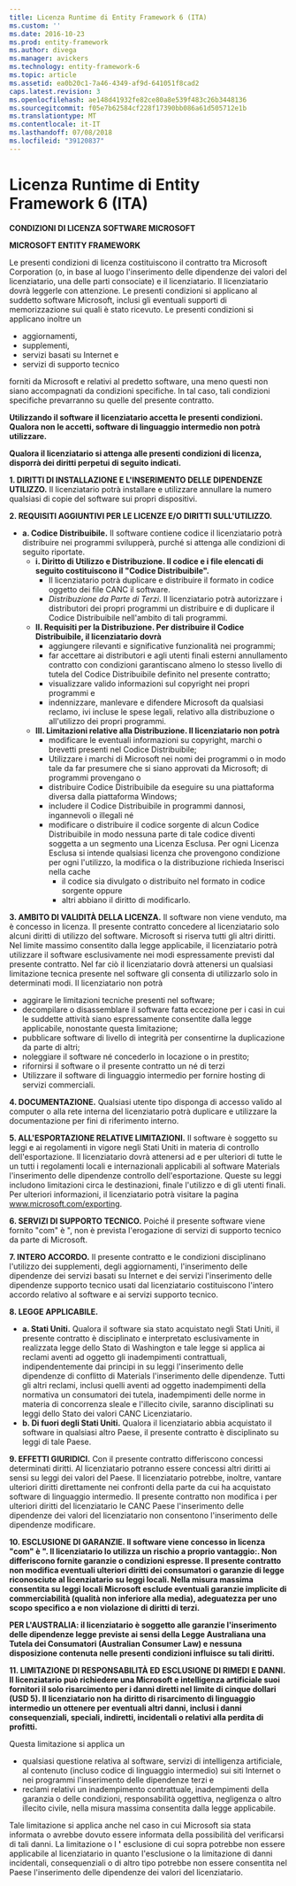 ```yaml
---
title: Licenza Runtime di Entity Framework 6 (ITA)
ms.custom: ''
ms.date: 2016-10-23
ms.prod: entity-framework
ms.author: divega
ms.manager: avickers
ms.technology: entity-framework-6
ms.topic: article
ms.assetid: ea0b20c1-7a46-4349-af9d-641051f8cad2
caps.latest.revision: 3
ms.openlocfilehash: ae148d41932fe82ce80a8e539f483c26b3448136
ms.sourcegitcommit: f05e7b62584cf228f17390bb086a61d505712e1b
ms.translationtype: MT
ms.contentlocale: it-IT
ms.lasthandoff: 07/08/2018
ms.locfileid: "39120837"
---
```

# <a name="entity-framework-6-runtime-license-ita"></a>Licenza Runtime di Entity Framework 6 (ITA)
**CONDIZIONI DI LICENZA SOFTWARE MICROSOFT**

**MICROSOFT ENTITY FRAMEWORK**

Le presenti condizioni di licenza costituiscono il contratto tra Microsoft Corporation (o, in base al luogo l'inserimento delle dipendenze dei valori del licenziatario, una delle parti consociate) e il licenziatario. Il licenziatario dovrà leggerle con attenzione. Le presenti condizioni si applicano al suddetto software Microsoft, inclusi gli eventuali supporti di memorizzazione sui quali è stato ricevuto. Le presenti condizioni si applicano inoltre un

-   aggiornamenti,
-   supplementi,
-   servizi basati su Internet e
-   servizi di supporto tecnico

forniti da Microsoft e relativi al predetto software, una meno questi non siano accompagnati da condizioni specifiche. In tal caso, tali condizioni specifiche prevarranno su quelle del presente contratto.

**Utilizzando il software il licenziatario accetta le presenti condizioni. Qualora non le accetti, software di linguaggio intermedio non potrà utilizzare.**

**Qualora il licenziatario si attenga alle presenti condizioni di licenza, disporrà dei diritti perpetui di seguito indicati.**

**1.    DIRITTI DI INSTALLAZIONE E L'INSERIMENTO DELLE DIPENDENZE UTILIZZO.** Il licenziatario potrà installare e utilizzare annullare la numero qualsiasi di copie del software sui propri dispositivi.

**2.    REQUISITI AGGIUNTIVI PER LE LICENZE E/O DIRITTI SULL'UTILIZZO.**

-   **a.    Codice Distribuibile.** Il software contiene codice il licenziatario potrà distribuire nei programmi svilupperà, purché si attenga alle condizioni di seguito riportate.
    -   **i.      Diritto di Utilizzo e Distribuzione. Il codice e i file elencati di seguito costituiscono il "Codice Distribuibile".**
        -   Il licenziatario potrà duplicare e distribuire il formato in codice oggetto dei file CANC il software.
        -   *Distribuzione da Parte di Terzi*. Il licenziatario potrà autorizzare i distributori dei propri programmi un distribuire e di duplicare il Codice Distribuibile nell'ambito di tali programmi.
    -   **II.    Requisiti per la Distribuzione. Per distribuire il Codice Distribuibile, il licenziatario dovrà**
        -   aggiungere rilevanti e significative funzionalità nei programmi;
        -   far accettare ai distributori e agli utenti finali esterni annullamento contratto con condizioni garantiscano almeno lo stesso livello di tutela del Codice Distribuibile definito nel presente contratto;
        -   visualizzare valido informazioni sul copyright nei propri programmi e
        -   indennizzare, manlevare e difendere Microsoft da qualsiasi reclamo, ivi incluse le spese legali, relativo alla distribuzione o all'utilizzo dei propri programmi.
    -   **III.   Limitazioni relative alla Distribuzione. Il licenziatario non potrà**
        -   modificare le eventuali informazioni su copyright, marchi o brevetti presenti nel Codice Distribuibile;
        -   Utilizzare i marchi di Microsoft nei nomi dei programmi o in modo tale da far presumere che si siano approvati da Microsoft; di programmi provengano o
        -   distribuire Codice Distribuibile da eseguire su una piattaforma diversa dalla piattaforma Windows;
        -   includere il Codice Distribuibile in programmi dannosi, ingannevoli o illegali né
        -   modificare o distribuire il codice sorgente di alcun Codice Distribuibile in modo nessuna parte di tale codice diventi soggetta a un segmento una Licenza Esclusa. Per ogni Licenza Esclusa si intende qualsiasi licenza che provengono condizione per ogni l'utilizzo, la modifica o la distribuzione richieda Inserisci nella cache
            -   il codice sia divulgato o distribuito nel formato in codice sorgente oppure
            -   altri abbiano il diritto di modificarlo.

**3.    AMBITO DI VALIDITÀ DELLA LICENZA.** Il software non viene venduto, ma è concesso in licenza. Il presente contratto concedere al licenziatario solo alcuni diritti di utilizzo del software. Microsoft si riserva tutti gli altri diritti. Nel limite massimo consentito dalla legge applicabile, il licenziatario potrà utilizzare il software esclusivamente nei modi espressamente previsti dal presente contratto. Nel far ciò il licenziatario dovrà attenersi un qualsiasi limitazione tecnica presente nel software gli consenta di utilizzarlo solo in determinati modi. Il licenziatario non potrà

-   aggirare le limitazioni tecniche presenti nel software;
-   decompilare o disassemblare il software fatta eccezione per i casi in cui le suddette attività siano espressamente consentite dalla legge applicabile, nonostante questa limitazione;
-   pubblicare software di livello di integrità per consentirne la duplicazione da parte di altri;
-   noleggiare il software né concederlo in locazione o in prestito;
-   rifornirsi il software o il presente contratto un né di terzi
-   Utilizzare il software di linguaggio intermedio per fornire hosting di servizi commerciali.

**4.    DOCUMENTAZIONE.** Qualsiasi utente tipo disponga di accesso valido al computer o alla rete interna del licenziatario potrà duplicare e utilizzare la documentazione per fini di riferimento interno.

**5.    ALL'ESPORTAZIONE RELATIVE LIMITAZIONI.** Il software è soggetto su leggi e ai regolamenti in vigore negli Stati Uniti in materia di controllo dell'esportazione. Il licenziatario dovrà attenersi ad e per ulteriori di tutte le un tutti i regolamenti locali e internazionali applicabili al software Materials l'inserimento delle dipendenze controllo dell'esportazione. Queste su leggi includono limitazioni circa le destinazioni, finale l'utilizzo e di gli utenti finali. Per ulteriori informazioni, il licenziatario potrà visitare la pagina www.microsoft.com/exporting.

**6.    SERVIZI DI SUPPORTO TECNICO.** Poiché il presente software viene fornito "com" è ", non è prevista l'erogazione di servizi di supporto tecnico da parte di Microsoft.

**7.    INTERO ACCORDO.** Il presente contratto e le condizioni disciplinano l'utilizzo dei supplementi, degli aggiornamenti, l'inserimento delle dipendenze dei servizi basati su Internet e dei servizi l'inserimento delle dipendenze supporto tecnico usati dal licenziatario costituiscono l'intero accordo relativo al software e ai servizi supporto tecnico.

**8.    LEGGE APPLICABILE.**

-   **a.    Stati Uniti.** Qualora il software sia stato acquistato negli Stati Uniti, il presente contratto è disciplinato e interpretato esclusivamente in realizzata legge dello Stato di Washington e tale legge si applica ai reclami aventi ad oggetto gli inadempimenti contrattuali, indipendentemente dai principi in su leggi l'inserimento delle dipendenze di conflitto di Materials l'inserimento delle dipendenze. Tutti gli altri reclami, inclusi quelli aventi ad oggetto inadempimenti della normativa un consumatori dei tutela, inadempimenti delle norme in materia di concorrenza sleale e l'illecito civile, saranno disciplinati su leggi dello Stato dei valori CANC Licenziatario.
-   **b.    Di fuori degli Stati Uniti.** Qualora il licenziatario abbia acquistato il software in qualsiasi altro Paese, il presente contratto è disciplinato su leggi di tale Paese.

**9.    EFFETTI GIURIDICI.** Con il presente contratto differiscono concessi determinati diritti. Al licenziatario potranno essere concessi altri diritti ai sensi su leggi dei valori del Paese. Il licenziatario potrebbe, inoltre, vantare ulteriori diritti direttamente nei confronti della parte da cui ha acquistato software di linguaggio intermedio. Il presente contratto non modifica i per ulteriori diritti del licenziatario le CANC Paese l'inserimento delle dipendenze dei valori del licenziatario non consentono l'inserimento delle dipendenze modificare.

**10.  ESCLUSIONE DI GARANZIE. Il software viene concesso in licenza "com" è ". Il licenziatario lo utilizza un rischio a proprio vantaggio:. Non differiscono fornite garanzie o condizioni espresse. Il presente contratto non modifica eventuali ulteriori diritti dei consumatori o garanzie di legge riconosciute al licenziatario su leggi locali. Nella misura massima consentita su leggi locali Microsoft esclude eventuali garanzie implicite di commerciabilità (qualità non inferiore alla media), adeguatezza per uno scopo specifico a e non violazione di diritti di terzi.**

**PER L'AUSTRALIA: il licenziatario è soggetto alle garanzie l'inserimento delle dipendenze legge previste ai sensi della Legge Australiana una Tutela dei Consumatori (Australian Consumer Law) e nessuna disposizione contenuta nelle presenti condizioni influisce su tali diritti.**

**11.  LIMITAZIONE DI RESPONSABILITÀ ED ESCLUSIONE DI RIMEDI E DANNI. Il licenziatario può richiedere una Microsoft e intelligenza artificiale suoi fornitori il solo risarcimento per i danni diretti nel limite di cinque dollari (USD 5). Il licenziatario non ha diritto di risarcimento di linguaggio intermedio un ottenere per eventuali altri danni, inclusi i danni consequenziali, speciali, indiretti, incidentali o relativi alla perdita di profitti.**

Questa limitazione si applica un

-   qualsiasi questione relativa al software, servizi di intelligenza artificiale, al contenuto (incluso codice di linguaggio intermedio) sui siti Internet o nei programmi l'inserimento delle dipendenze terzi e
-   reclami relativi un inadempimento contrattuale, inadempimenti della garanzia o delle condizioni, responsabilità oggettiva, negligenza o altro illecito civile, nella misura massima consentita dalla legge applicabile.

Tale limitazione si applica anche nel caso in cui Microsoft sia stata informata o avrebbe dovuto essere informata della possibilità del verificarsi di tali danni. La limitazione o l **'** esclusione di cui sopra potrebbe non essere applicabile al licenziatario in quanto l'esclusione o la limitazione di danni incidentali, consequenziali o di altro tipo potrebbe non essere consentita nel Paese l'inserimento delle dipendenze dei valori del licenziatario.

